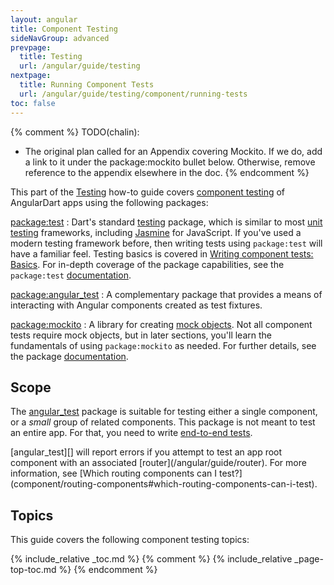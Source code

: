 ```yaml
---
layout: angular
title: Component Testing
sideNavGroup: advanced
prevpage:
  title: Testing
  url: /angular/guide/testing
nextpage:
  title: Running Component Tests
  url: /angular/guide/testing/component/running-tests
toc: false
---
```

{% comment %}
TODO(chalin):
- The original plan called for an Appendix covering Mockito. If we do, add a link
  to it under the package:mockito bullet below. Otherwise,
  remove reference to the appendix elsewhere in the doc.
{% endcomment %}

This part of the [Testing](/angular/guide/testing) how-to guide covers
[component testing][] of AngularDart apps using the following packages:

[package:test][]
: Dart's standard [testing][] package, which is similar to most
  [unit testing][] frameworks, including [Jasmine][] for
  JavaScript. If you've used a modern testing framework before,
  then writing tests using `package:test` will have a familiar feel.
  Testing basics is covered in [Writing component tests: Basics](component/basics). For
  in-depth coverage of the package capabilities, see the `package:test`
  [documentation][package:test].

[package:angular_test][]
: A complementary package that provides a means of interacting with Angular components created as test fixtures.

[package:mockito][]
: A library for creating
  [mock objects](https://en.wikipedia.org/wiki/Mock_object).
  Not all component tests require mock objects, but in later sections, you'll learn
  the fundamentals of using `package:mockito` as needed. For further details,
  see the package [documentation][package:mockito].

## Scope

The [angular_test][] package is suitable for testing either a
single component, or a _small_ group of related components.
This package is not meant to test an entire app. For that, you need to write
[end-to-end tests](/angular/guide/testing/e2e).

<div class="alert alert-warning" markdown="1">
  [angular_test][] will report errors if you attempt to test an
  app root component with an associated [router](/angular/guide/router). For more information, see
  [Which routing components can I test?](component/routing-components#which-routing-components-can-i-test).
</div>

## Topics

This guide covers the following component testing topics:

{% include_relative _toc.md %}
{% comment %}
{% include_relative _page-top-toc.md %}
{% endcomment %}

[Jasmine]: https://jasmine.github.io
[angular_test]: https://pub.dartlang.org/packages/angular_test
[component testing]: https://en.wikipedia.org/wiki/Software_testing#Component_interface_testing
[package:angular_test]: https://pub.dartlang.org/packages/angular_test
[package:mockito]: https://pub.dartlang.org/packages/mockito
[package:test]: https://pub.dartlang.org/packages/test
[testing]: {{site.dartlang}}/guides/testing
[unit testing]: https://en.wikipedia.org/wiki/Unit_testing
